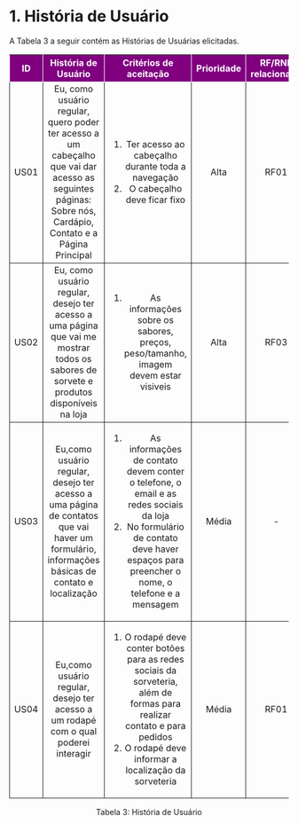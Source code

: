 # 1. História de Usuário

A Tabela 3 a seguir contém as Histórias de Usuárias elicitadas. 

<table>
    <thead>
        <tr style="background-color: purple; color: white" >
            <th style="border-style:solid;border-width:1px;text-align:center">ID</th>
            <th style="border-style:solid;border-width:1px;text-align:center">História de Usuário</th>
            <th style="border-style:solid;border-width:1px;text-align:center">Critérios de aceitação</th>
            <th style="border-style:solid;border-width:1px;text-align:center">Prioridade</th>
            <th style="border-style:solid;border-width:1px;text-align:center">RF/RNF relacionado</th>
        </tr>
    </thead>
    <tbody>
        <tr>
            <span id="ustory-01"></span>
            <td style="border-style:solid;border-width:1px;text-align:center;vertical-align:middle" rowspan="1">US01</td>
            <td style="border-style:solid;border-width:1px;text-align:center;vertical-align:middle" rowspan="1">Eu, como usuário regular, quero poder ter acesso a um cabeçalho que vai dar acesso as seguintes páginas: Sobre nós, Cardápio, Contato e a Página Principal </td>
            <td style="border-style:solid;border-width:1px;text-align:center;vertical-align:middle" rowspan="1"><ol><li>Ter acesso ao cabeçalho durante toda a navegação</li><li> O cabeçalho deve ficar fixo</li></ol></td>
            <td style="border-style:solid;border-width:1px;text-align:center;vertical-align:middle">Alta</td>
            <td style="border-style:solid;border-width:1px;text-align:center;vertical-align:middle">RF01</td>
        </tr>
        <tr>
            <span id="ustory-01"></span>
            <td style="border-style:solid;border-width:1px;text-align:center;vertical-align:middle" rowspan="1">US02</td>
            <td style="border-style:solid;border-width:1px;text-align:center;vertical-align:middle" rowspan="1">Eu, como usuário regular, desejo ter acesso a uma página que vai me mostrar todos os sabores de sorvete e produtos disponíveis na loja</td>
            <td style="border-style:solid;border-width:1px;text-align:center;vertical-align:middle" rowspan="1"><ol><li>As informações sobre os sabores, preços, peso/tamanho, imagem devem estar visiveis</li></ol></td>
            <td style="border-style:solid;border-width:1px;text-align:center;vertical-align:middle"> Alta </td>
            <td style="border-style:solid;border-width:1px;text-align:center;vertical-align:middle">RF03</td>
        </tr>
        <tr>
            <span id="ustory-01"></span>
            <td style="border-style:solid;border-width:1px;text-align:center;vertical-align:middle" rowspan="1">US03</td>
            <td style="border-style:solid;border-width:1px;text-align:center;vertical-align:middle" rowspan="1">Eu,como usuário regular, desejo ter acesso a uma página de contatos que vai haver um formulário, informações básicas de contato e localização</td>
            <td style="border-style:solid;border-width:1px;text-align:center;vertical-align:middle" rowspan="1"><ol><li>As informações de contato devem conter o telefone, o email e as redes sociais da loja</li><li>No formulário de contato deve haver espaços para preencher o nome, o telefone e a mensagem</li></ol></td>
            <td style="border-style:solid;border-width:1px;text-align:center;vertical-align:middle">Média</td>
            <td style="border-style:solid;border-width:1px;text-align:center;vertical-align:middle">-</td>
        </tr>
        <tr>
            <span id="ustory-01"></span>
            <td style="border-style:solid;border-width:1px;text-align:center;vertical-align:middle" rowspan="1">US04</td>
            <td style="border-style:solid;border-width:1px;text-align:center;vertical-align:middle" rowspan="1">Eu,como usuário regular, desejo ter acesso a um rodapé com o qual poderei interagir</td>
            <td style="border-style:solid;border-width:1px;text-align:center;vertical-align:middle" rowspan="1"><ol><li>O rodapé deve conter botões para as redes sociais da sorveteria, além de formas para realizar contato e para pedidos</li><li>O rodapé deve informar a localização da sorveteria</li></ol></td>
            <td style="border-style:solid;border-width:1px;text-align:center;vertical-align:middle">Média</td>
            <td style="border-style:solid;border-width:1px;text-align:center;vertical-align:middle">RF01</td>
        </tr>
</table>

<div style="text-align: center">
<p>Tabela 3: História de Usuário</p>
</div>
